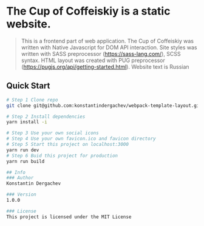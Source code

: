 # The Cup of Coffeiskiy is a static website.
> This is a frontend part of web application. The Cup of Coffeiskiy was written with Native Javascript for DOM API interaction. Site styles was written with SASS preprocessor (https://sass-lang.com/), SCSS syntax. HTML layout was created with PUG preprocessor (https://pugjs.org/api/getting-started.html).
> Website text is Russian

## Quick Start

```bash
# Step 1 Clone repo
git clone git@github.com:konstantindergachev/webpack-template-layout.git

# Step 2 Install dependencies
yarn install -i

# Step 3 Use your own social icons
# Step 4 Use your own favicon.ico and favicon directory
# Step 5 Start this project on localhost:3000
yarn run dev
# Step 6 Buid this project for production
yarn run build

## Info
### Author
Konstantin Dergachev

### Version
1.0.0

### License
This project is licensed under the MIT License